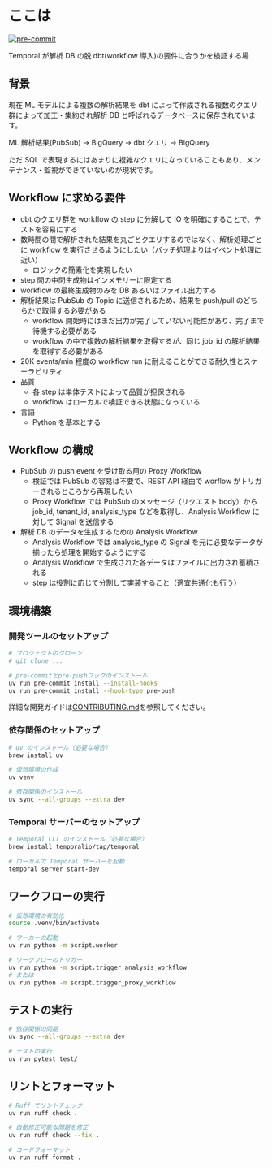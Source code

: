 # ここは

[![pre-commit](https://img.shields.io/badge/pre--commit-enabled-brightgreen?logo=pre-commit)](https://github.com/pre-commit/pre-commit)

Temporal が解析 DB の脱 dbt(workflow 導入)の要件に合うかを検証する場

## 背景

現在 ML モデルによる複数の解析結果を dbt によって作成される複数のクエリ群によって加工・集約され解析 DB と呼ばれるデータベースに保存されています。

ML 解析結果(PubSub) -> BigQuery -> dbt クエリ -> BigQuery

ただ SQL で表現するにはあまりに複雑なクエリになっていることもあり、メンテナンス・監視ができていないのが現状です。

## Workflow に求める要件

- dbt のクエリ群を workflow の step に分解して IO を明確にすることで、テストを容易にする
- 数時間の間で解析された結果を丸ごとクエリするのではなく、解析処理ごとに workflow を実行させるようにしたい（バッチ処理よりはイベント処理に近い）
  - ロジックの簡素化を実現したい
- step 間の中間生成物はインメモリーに限定する
- workflow の最終生成物のみを DB あるいはファイル出力する
- 解析結果は PubSub の Topic に送信されるため、結果を push/pull のどちらかで取得する必要がある
  - workflow 開始時にはまだ出力が完了していない可能性があり、完了まで待機する必要がある
  - workflow の中で複数の解析結果を取得するが、同じ job_id の解析結果を取得する必要がある
- 20K events/min 程度の workflow run に耐えることができる耐久性とスケーラビリティ
- 品質
  - 各 step は単体テストによって品質が担保される
  - workflow はローカルで検証できる状態になっている
- 言語
  - Python を基本とする

## Workflow の構成

- PubSub の push event を受け取る用の Proxy Workflow
  - 検証では PubSub の容易は不要で、REST API 経由で worflow がトリガーされるところから再現したい
  - Proxy Workflow では PubSub のメッセージ（リクエスト body）から job_id, tenant_id, analysis_type などを取得し、Analysis Workflow に対して Signal を送信する
- 解析 DB のデータを生成するための Analysis Workflow
  - Analysis Workflow では analysis_type の Signal を元に必要なデータが揃ったら処理を開始するようにする
  - Analysis Workflow で生成された各データはファイルに出力され蓄積される
  - step は役割に応じて分割して実装すること（適宜共通化も行う）

## 環境構築

### 開発ツールのセットアップ

```bash
# プロジェクトのクローン
# git clone ...

# pre-commitとpre-pushフックのインストール
uv run pre-commit install --install-hooks
uv run pre-commit install --hook-type pre-push
```

詳細な開発ガイドは[CONTRIBUTING.md](CONTRIBUTING.md)を参照してください。

### 依存関係のセットアップ

```bash
# uv のインストール（必要な場合）
brew install uv

# 仮想環境の作成
uv venv

# 依存関係のインストール
uv sync --all-groups --extra dev
```

### Temporal サーバーのセットアップ

```bash
# Temporal CLI のインストール（必要な場合）
brew install temporalio/tap/temporal

# ローカルで Temporal サーバーを起動
temporal server start-dev
```

## ワークフローの実行

```bash
# 仮想環境の有効化
source .venv/bin/activate

# ワーカーの起動
uv run python -m script.worker

# ワークフローのトリガー
uv run python -m script.trigger_analysis_workflow
# または
uv run python -m script.trigger_proxy_workflow
```

## テストの実行

```bash
# 依存関係の同期
uv sync --all-groups --extra dev

# テストの実行
uv run pytest test/
```

## リントとフォーマット

```bash
# Ruff でリントチェック
uv run ruff check .

# 自動修正可能な問題を修正
uv run ruff check --fix .

# コードフォーマット
uv run ruff format .
```
